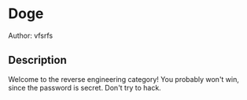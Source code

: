 # Doge

Author: vfsrfs

## Description
Welcome to the reverse engineering category! You probably won't win, since the password is secret. Don't try to hack.

